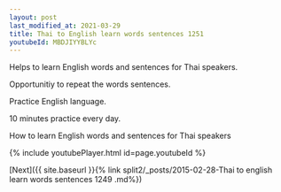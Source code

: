 ```yaml
---
layout: post
last_modified_at: 2021-03-29
title: Thai to English learn words sentences 1251 
youtubeId: MBDJIYYBLYc
---
```

 
 
Helps to learn English words and sentences for Thai speakers.

Opportunitiy to repeat the words sentences. 

Practice English language. 
 
10 minutes practice every day. 
 
How to learn English words and sentences for Thai speakers 
 
{% include youtubePlayer.html id=page.youtubeId %}
 
 
[Next]({{ site.baseurl }}{% link  split2/_posts/2015-02-28-Thai to english learn words sentences 1249 .md%})
 
